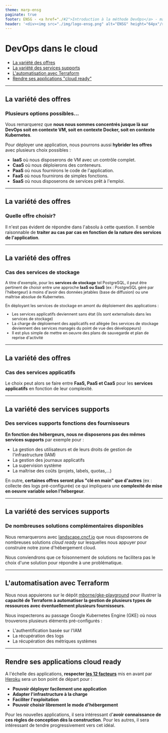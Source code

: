 ```yaml
---
theme: marp-ensg
paginate: true
footer: ENSG - <a href="./#2">Introduction à la méthode DevOps</a> - mars 2025
header: '<div><img src="./img/logo-ensg.png" alt="ENSG" height="64px"/></div>'
---
```


# DevOps dans le cloud

- [La variété des offres](#la-variété-des-offres)
- [La variété des services supports](#la-variété-des-services-supports)
- [L'automatisation avec Terraform](#lautomatisation-avec-terraform)
- [Rendre ses applications "cloud ready"](#rendre-ses-applications-cloud-ready)

---

## La variété des offres


### Plusieurs options possibles...

Vous remarquerez que **nous nous sommes concentrés jusque là sur DevOps soit en contexte VM, soit en contexte Docker, soit en contexte Kubernetes**.

Pour déployer une application, nous pourrons aussi **hybrider les offres** avec plusieurs choix possibles :

- **IaaS** où nous disposerons de VM avec un contrôle complet.
- **CaaS** où nous déploierons des conteneurs.
- **PaaS** où nous fournirons le code de l'application.
- **FaaS** où nous fournirons de simples fonctions.
- **SaaS** où nous disposerons de services prêt à l'emploi.

---

## La variété des offres

### Quelle offre choisir?

Il n'est pas évident de répondre dans l'absolu à cette question. Il semble raisonnable de **traiter au cas par cas en fonction de la nature des services de l'application**.

---

## La variété des offres

### Cas des services de stockage

<div style="font-size:0.9em">

A titre d'exemple, pour les **services de stockage** tel PostgreSQL, il peut être pertinent de choisir entre une approche **IaaS ou SaaS** (ex : PostgreSQL géré par l'hébergeur) à moins d'avoir des données jetables (base de diffusion) ou une maîtrise absolue de Kubernetes.

En déployant les services de stockage en amont du déploiement des applications :

- Les services applicatifs deviennent sans état (ils sont externalisés dans les services de stockage)
- La charge de déploiement des applicatifs est allégée (les services de stockage deviennent des services managés du point de vue des développeurs)
- Il est plus simple de mettre en oeuvre des plans de sauvegarde et plan de reprise d'activité

</div>

---

## La variété des offres

### Cas des services applicatifs

Le choix peut alors se faire entre **FaaS, PaaS et CaaS** pour les **services applicatifs** en fonction de leur complexité.

---

## La variété des services supports

### Des services supports fonctions des fournisseurs

**En fonction des hébergeurs, nous ne disposerons pas des mêmes services supports** par exemple pour :

- La gestion des utilisateurs et de leurs droits de gestion de l'infrastructure (IAM)
- La gestion des journaux applicatifs
- La supervision système
- La maîtrise des coûts (projets, labels, quotas,...)

En outre, **certaines offres seront plus "clé en main" que d'autres** (ex : collecte des logs pré-configurée) ce qui impliquera une **complexité de mise en oeuvre variable selon l'hébergeur**.

---

## La variété des services supports

### De nombreuses solutions complémentaires disponibles

Nous remarquerons avec [landscape.cncf.io](https://landscape.cncf.io/) que nous disposerons de nombreuses solutions *cloud ready* sur lesquelles nous appuyer pour construire notre zone d'hébergement cloud.

Nous conviendrons que ce foisonnement de solutions ne facilitera pas le choix d'une solution pour répondre à une problématique.

---

## L'automatisation avec Terraform

Nous nous appuierons sur le dépôt [mborne/gke-playground](https://github.com/mborne/gke-playground#gke-playground) pour illustrer la **capacité de Terraform à automatiser la gestion de plusieurs types de ressources avec éventuellement plusieurs fournisseurs**.

Nous inspecterons au passage Google Kubernetes Engine (GKE) où nous trouverons plusieurs éléments pré-configurés :

- L'authentification basée sur l'IAM
- La récupération des logs
- La récupération des métriques systèmes

---

## Rendre ses applications cloud ready

A l'échelle des applications, **respecter [les 12 facteurs](https://mborne.github.io/cours-devops/annexe/12-facteurs.html)** mis en avant par [Heroku](https://www.heroku.com/) sera un bon point de départ pour :

- **Pouvoir déployer facilement une application**
- **Adapter l'infrastructure à la charge**
- **Faciliter l'exploitation**
- **Pouvoir choisir librement le mode d'hébergement**

Pour les nouvelles applications, il sera intéressant d'**avoir connaissance de ces règles de conception dès la construction**. Pour les autres, il sera intéressant de tendre progressivement vers cet idéal.
